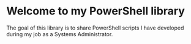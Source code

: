 # Welcome to my PowerShell library
The goal of this library is to share PowerShell scripts I have developed during my job as a Systems Administrator.
